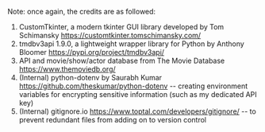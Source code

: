 Note: once again, the credits are as followed:
1. CustomTkinter, a modern tkinter GUI library developed by Tom Schimansky https://customtkinter.tomschimansky.com/
2. tmdbv3api 1.9.0, a lightweight wrapper library for Python by Anthony Bloomer https://pypi.org/project/tmdbv3api/
3. API and movie/show/actor database from The Movie Database https://www.themoviedb.org/
4. (Internal) python-dotenv by Saurabh Kumar https://github.com/theskumar/python-dotenv
      -- creating environment variables for encrypting sensitive information (such as my dedicated API key)
5. (Internal) gitignore.io https://www.toptal.com/developers/gitignore/
      -- to prevent redundant files from adding on to version control
